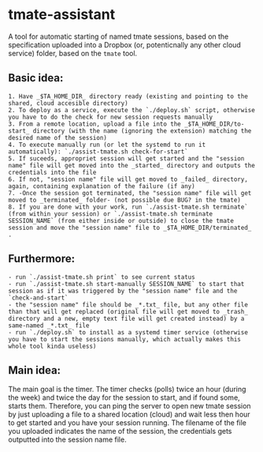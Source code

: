 # tmate-assistant

A tool for automatic starting of named tmate sessions, based on the specification uploaded into a Dropbox (or, potenticnally any other cloud service) folder, based on the `tmate` tool.

## Basic idea:
	1. Have _$TA_HOME_DIR_ directory ready (existing and pointing to the shared, cloud accesible directory)
	2. To deploy as a service, execute the `./deploy.sh` script, otherwise you have to do the check for new session requests manually
	3. From a remote location, upload a file into the _$TA_HOME_DIR/to-start_ directory (with the name (ignoring the extension) matching the desired name of the session)
	4. To execute manually run (or let the systemd to run it automatically): `./assist-tmate.sh check-for-start`
	5. If suceeds, appropriet session will get started and the "session name" file will get moved into the _started_ directory and outputs the credentials into the file
	6. If not, "session name" file will get moved to _failed_ directory, again, containing explanation of the failure (if any)
	7. -Once the session got terminated, the "session name" file will get moved to _terminated_ folder- (not possible due BUG? in the tmate)
	8. If you are done with your work, run `./assist-tmate.sh terminate` (from within your session) or `./assist-tmate.sh terminate SESSION_NAME` (from either inside or outside) to close the tmate session and move the "session name" file to _$TA_HOME_DIR/terminated_ .

## Furthermore:
	- run `./assist-tmate.sh print` to see current status
	- run `./assist-tmate.sh start-manually SESSION_NAME` to start that session as if it was triggered by the "session name" file and the `check-and-start`
	- the "session name" file should be _*.txt_ file, but any other file than that will get replaced (original file will get moved to _trash_ directory and a new, empty text file will get created instead) by a same-named _*.txt_ file
	- run `./deploy.sh` to install as a systemd timer service (otherwise you have to start the sessions manually, which actually makes this whole tool kinda useless)
	

## Main idea:
The main goal is the timer. The timer checks (polls) twice an hour (during the week) and twice the day for the session to start, and if found some, starts them. Therefore, you can ping the server to open new tmate session by just uploading a file to a shared location (cloud) and wait less then hour to get started and you have your session running. The filename of the file you uploaded indicates the name of the session, the credentials gets outputted into the session name file.


